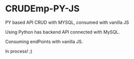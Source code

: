 # CRUDEmp-PY-JS

PY based API CRUD with MYSQL, consumed with vanilla JS

Using Python has backend API connected with MySQL.

Consuming endPoints with vanilla JS.

In process! ;)
